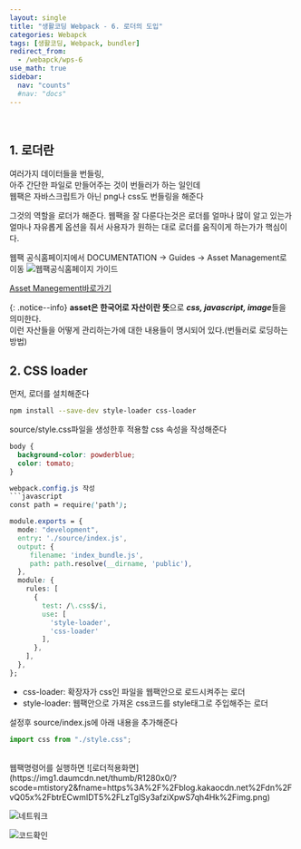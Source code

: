```yaml
---
layout: single
title: "생활코딩 Webpack - 6. 로더의 도입"
categories: Webapck
tags: [생활코딩, Webpack, bundler]
redirect_from: 
  - /webapck/wps-6
use_math: true
sidebar:
  nav: "counts"
  #nav: "docs"
---
```

<br>

## 1. 로더란
여러가지 데이터들을 번들링,   
아주 간단한 파일로 만들어주는 것이 번들러가 하는 일인데   
웹팩은 자바스크립트가 아닌 png나 css도 번들링을 해준다

그것의 역할을 로더가 해준다.
웹팩을 잘 다룬다는것은 로더를 얼마나 많이 알고 있는가 얼마나 자유롭게 옵션을 줘서 사용자가 원하는 대로 로더를 움직이게 하는가가 핵심이다.

웹팩 공식홈페이지에서
DOCUMENTATION → Guides → Asset Management로 이동
![웹팩공식홈페이지 가이드](https://img1.daumcdn.net/thumb/R1280x0/?scode=mtistory2&fname=https%3A%2F%2Fblog.kakaocdn.net%2Fdn%2FcWTzA5%2FbtrEHVlWWVp%2F0tnEDFVbuAFkZDZrpcDc0k%2Fimg.png)

<a href="https://webpack.js.org/guides/asset-management/#loading-css">Asset Manegement바로가기</a>

{: .notice--info}
**asset은 한국어로 자산이란 뜻**으로 ***css, javascript, image***들을 의미한다.  
이런 자산들을 어떻게 관리하는가에 대한 내용들이 명시되어 있다.(번들러로 로딩하는 방법) 

## 2. CSS loader

먼저, 로더를 설치해준다
```bash
npm install --save-dev style-loader css-loader
```

source/style.css파일을 생성한후 적용할 css 속성을 작성해준다
```css
body {
  background-color: powderblue;
  color: tomato;
}

webpack.config.js 작성
```javascript
const path = require('path');

module.exports = {
  mode: "development",
  entry: './source/index.js',
  output: {
     filename: 'index_bundle.js',
     path: path.resolve(__dirname, 'public'),
  },
  module: {
    rules: [
      {
        test: /\.css$/i,
        use: [
          'style-loader', 
          'css-loader'
        ],
      },
    ],
  },
};
```
- css-loader: 확장자가 css인 파일을 웹팩안으로 로드시켜주는 로더
- style-loader: 웹팩안으로 가져온 css코드를 style태그로 주입해주는 로더

설정후 source/index.js에 아래 내용을 추가해준다
```javascript
import css from "./style.css";
```
<br>
웹팩명령어를 실행하면   
![로더적용화면](https://img1.daumcdn.net/thumb/R1280x0/?scode=mtistory2&fname=https%3A%2F%2Fblog.kakaocdn.net%2Fdn%2FvQ05x%2FbtrECwmIDT5%2FLzTglSy3afziXpwS7qh4Hk%2Fimg.png)

![네트워크](https://img1.daumcdn.net/thumb/R1280x0/?scode=mtistory2&fname=https%3A%2F%2Fblog.kakaocdn.net%2Fdn%2Fdh3zfO%2FbtrEH5hzBxm%2FkD48bGai616UH1X9XaTcYK%2Fimg.png)

![코드확인](https://img1.daumcdn.net/thumb/R1280x0/?scode=mtistory2&fname=https%3A%2F%2Fblog.kakaocdn.net%2Fdn%2FbVjvFT%2FbtrEHCAen9f%2FIE4qiQG2Ophx8k69ya5MN1%2Fimg.png)